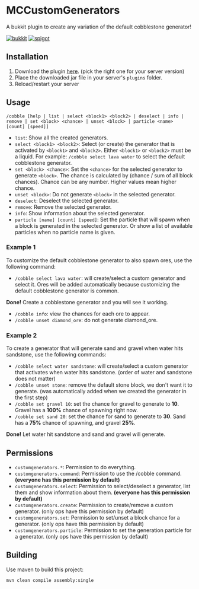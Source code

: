 # MCCustomGenerators
A bukkit plugin to create any variation of the default cobblestone generator!

[![bukkit](https://img.shields.io/badge/-bukkit-orange)](https://dev.bukkit.org/projects/custom-generators)
[![spigot](https://img.shields.io/badge/-spigot-yellow)](https://www.spigotmc.org/resources/custom-generators.83158)

## Installation
1. Download the plugin [here](https://github.com/CodeStix/MCCustomGenerators/releases). (pick the right one for your server version)
2. Place the downloaded jar file in your server's `plugins` folder.
3. Reload/restart your server

## Usage
`/cobble [help | list | select <block1> <block2> | deselect | info | remove | set <block> <chance> | unset <block> | particle <name> [count] [speed]]`
- `list`: Show all the created generators.
- `select <block1> <block2>`: Select (or create) the generator that is activated by `<block1>` and `<block2>`. Either `<block1>` or `<block2>` must be a liquid. For example: `/cobble select lava water` to select the default cobblestone generator. 
- `set <block> <chance>`: Set the `<chance>` for the selected generator to generate `<block>`. The chance is calculated by (chance / sum of all block chances). Chance can be any number. Higher values mean higher chance.
- `unset <block>`: Do not generate `<block>` in the selected generator.
- `deselect`: Deselect the selected generator.
- `remove`: Remove the selected generator.
- `info`: Show information about the selected generator.
- `particle [name] [count] [speed]`: Set the particle that will spawn when a block is generated in the selected generator. Or show a list of available particles when no particle name is given.

### Example 1
To customize the default cobblestone generator to also spawn ores, use the following command:

- `/cobble select lava water`: will create/select a custom generator and select it. Ores will be added automatically because customizing the default cobblestone generator is common.

__Done!__ Create a cobblestone generator and you will see it working.

- `/cobble info`: view the chances for each ore to appear.
- `/cobble unset diamond_ore`: do not generate diamond_ore.

### Example 2
To create a generator that will generate sand and gravel when water hits sandstone, use the following commands:

- `/cobble select water sandstone`: will create/select a custom generator that activates when water hits sandstone. (order of water and sandstone does not matter)
- `/cobble unset stone`: remove the default stone block, we don't want it to generate. (was automatically added when we created the generator in the first step)
- `/cobble set gravel 10`: set the chance for gravel to generate to __10__. Gravel has a __100%__ chance of spawning right now.
- `/cobble set sand 20`: set the chance for sand to generate to __30__.  Sand has a __75%__ chance of spawning, and gravel __25%__.

__Done!__ Let water hit sandstone and sand and gravel will generate.

## Permissions

 - `customgenerators.*`: Permission to do everything.
 - `customgenerators.command`: Permission to use the /cobble command. __(everyone has this permission by default)__ 
 - `customgenerators.select`: Permission to select/deselect a generator, list them and show information about them. __(everyone has this permission by default)__ 
 - `customgenerators.create`:  Permission to create/remove a custom generator. (only ops have this permission by default) 
 - `customgenerators.set`: Permission to set/unset a block chance for a generator. (only ops have this permission by default) 
 - `customgenerators.particle`: Permission to set the generation particle for a generator. (only ops have this permission by default) 

## Building

Use maven to build this project:

```
mvn clean compile assembly:single
```
